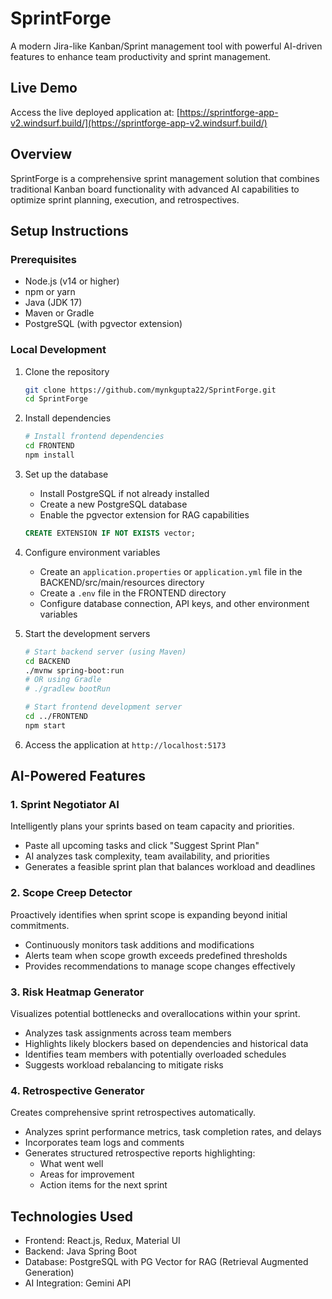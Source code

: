 # SprintForge

A modern Jira-like Kanban/Sprint management tool with powerful AI-driven features to enhance team productivity and sprint management.

## Live Demo

Access the live deployed application at: [https://sprintforge-app-v2.windsurf.build/](https://sprintforge-app-v2.windsurf.build/)

## Overview

SprintForge is a comprehensive sprint management solution that combines traditional Kanban board functionality with advanced AI capabilities to optimize sprint planning, execution, and retrospectives.

## Setup Instructions

### Prerequisites
- Node.js (v14 or higher)
- npm or yarn
- Java (JDK 17)
- Maven or Gradle
- PostgreSQL (with pgvector extension)

### Local Development

1. Clone the repository
   ```bash
   git clone https://github.com/mynkgupta22/SprintForge.git
   cd SprintForge
   ```

2. Install dependencies
   ```bash
   # Install frontend dependencies
   cd FRONTEND
   npm install
   ```

3. Set up the database
   - Install PostgreSQL if not already installed
   - Create a new PostgreSQL database
   - Enable the pgvector extension for RAG capabilities
   ```sql
   CREATE EXTENSION IF NOT EXISTS vector;
   ```

4. Configure environment variables
   - Create an `application.properties` or `application.yml` file in the BACKEND/src/main/resources directory
   - Create a `.env` file in the FRONTEND directory
   - Configure database connection, API keys, and other environment variables

5. Start the development servers
   ```bash
   # Start backend server (using Maven)
   cd BACKEND
   ./mvnw spring-boot:run
   # OR using Gradle
   # ./gradlew bootRun
   
   # Start frontend development server
   cd ../FRONTEND
   npm start
   ```

5. Access the application at `http://localhost:5173`

## AI-Powered Features

### 1. Sprint Negotiator AI
Intelligently plans your sprints based on team capacity and priorities.
- Paste all upcoming tasks and click "Suggest Sprint Plan"
- AI analyzes task complexity, team availability, and priorities
- Generates a feasible sprint plan that balances workload and deadlines

### 2. Scope Creep Detector
Proactively identifies when sprint scope is expanding beyond initial commitments.
- Continuously monitors task additions and modifications
- Alerts team when scope growth exceeds predefined thresholds
- Provides recommendations to manage scope changes effectively

### 3. Risk Heatmap Generator
Visualizes potential bottlenecks and overallocations within your sprint.
- Analyzes task assignments across team members
- Highlights likely blockers based on dependencies and historical data
- Identifies team members with potentially overloaded schedules
- Suggests workload rebalancing to mitigate risks

### 4. Retrospective Generator
Creates comprehensive sprint retrospectives automatically.
- Analyzes sprint performance metrics, task completion rates, and delays
- Incorporates team logs and comments
- Generates structured retrospective reports highlighting:
  - What went well
  - Areas for improvement
  - Action items for the next sprint

## Technologies Used
- Frontend: React.js, Redux, Material UI
- Backend: Java Spring Boot
- Database: PostgreSQL with PG Vector for RAG (Retrieval Augmented Generation)
- AI Integration: Gemini API
